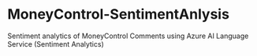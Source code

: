 # MoneyControl-SentimentAnlysis
Sentiment analytics of MoneyControl Comments using Azure AI Language Service (Sentiment Analytics)
